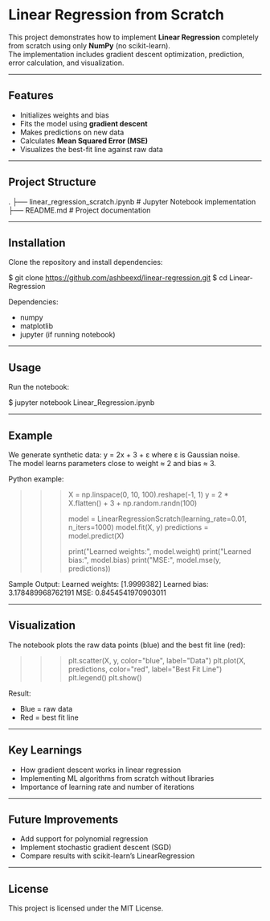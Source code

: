 # Linear Regression from Scratch

This project demonstrates how to implement **Linear Regression** completely from scratch using only **NumPy** (no scikit-learn).  
The implementation includes gradient descent optimization, prediction, error calculation, and visualization.

------------------------------------------------------------

## Features
- Initializes weights and bias
- Fits the model using **gradient descent**
- Makes predictions on new data
- Calculates **Mean Squared Error (MSE)**
- Visualizes the best-fit line against raw data

------------------------------------------------------------

## Project Structure
.
├── linear_regression_scratch.ipynb   # Jupyter Notebook implementation
├── README.md                         # Project documentation

------------------------------------------------------------

## Installation

Clone the repository and install dependencies:

$ git clone https://github.com/ashbeexd/linear-regression.git
$ cd Linear-Regression

Dependencies:
- numpy
- matplotlib
- jupyter (if running notebook)

------------------------------------------------------------

## Usage

Run the notebook:

$ jupyter notebook Linear_Regression.ipynb

------------------------------------------------------------

## Example

We generate synthetic data:
    y = 2x + 3 + ε
where ε is Gaussian noise.  
The model learns parameters close to weight ≈ 2 and bias ≈ 3.

Python example:

>>> X = np.linspace(0, 10, 100).reshape(-1, 1)
>>> y = 2 * X.flatten() + 3 + np.random.randn(100)
>>> 
>>> model = LinearRegressionScratch(learning_rate=0.01, n_iters=1000)
>>> model.fit(X, y)
>>> predictions = model.predict(X)
>>> 
>>> print("Learned weights:", model.weight)
>>> print("Learned bias:", model.bias)
>>> print("MSE:", model.mse(y, predictions))

Sample Output:
    Learned weights: [1.9999382]
    Learned bias: 3.178489968762191
    MSE: 0.8454541970903011

------------------------------------------------------------

## Visualization

The notebook plots the raw data points (blue) and the best fit line (red):

>>> plt.scatter(X, y, color="blue", label="Data")
>>> plt.plot(X, predictions, color="red", label="Best Fit Line")
>>> plt.legend()
>>> plt.show()

Result:
- Blue = raw data
- Red = best fit line

------------------------------------------------------------

## Key Learnings
- How gradient descent works in linear regression
- Implementing ML algorithms from scratch without libraries
- Importance of learning rate and number of iterations

------------------------------------------------------------

## Future Improvements
- Add support for polynomial regression
- Implement stochastic gradient descent (SGD)
- Compare results with scikit-learn’s LinearRegression

------------------------------------------------------------

## License
This project is licensed under the MIT License.
